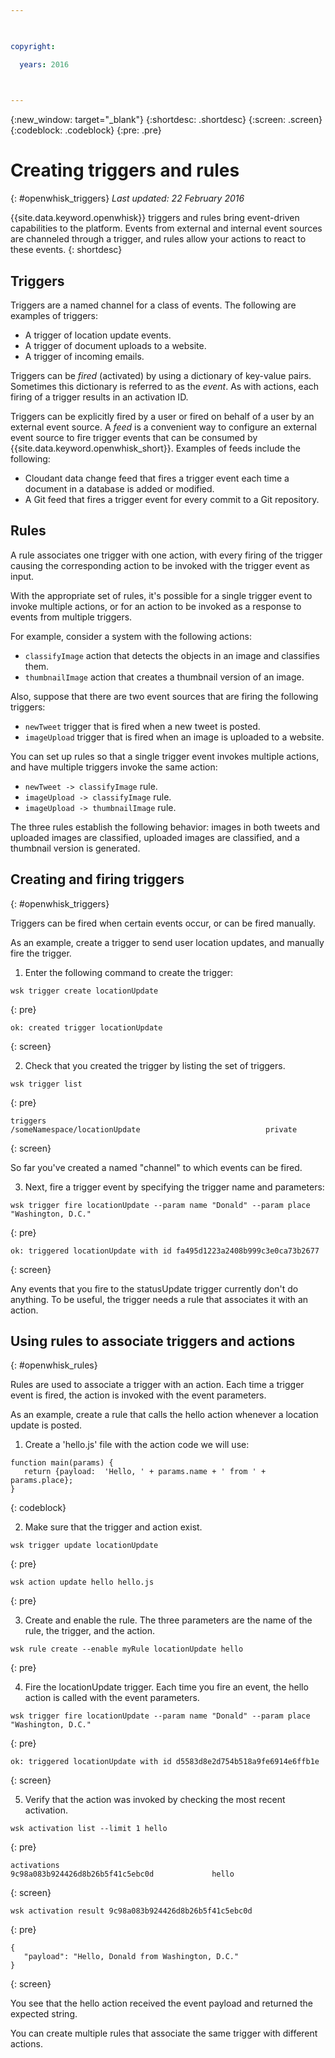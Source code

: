 ```yaml
---

 

copyright:

  years: 2016

 

---
```


{:new_window: target="_blank"}
{:shortdesc: .shortdesc}
{:screen: .screen}
{:codeblock: .codeblock}
{:pre: .pre}

# Creating triggers and rules
{: #openwhisk_triggers}
*Last updated: 22 February 2016*

{{site.data.keyword.openwhisk}} triggers and rules bring event-driven capabilities to the platform. Events from external and internal event sources are channeled through a trigger, and rules allow your actions to react to these events.
{: shortdesc}

## Triggers

Triggers are a named channel for a class of events. The following are examples of triggers:
- A trigger of location update events.
- A trigger of document uploads to a website.
- A trigger of incoming emails.

Triggers can be *fired* (activated) by using a dictionary of key-value pairs. Sometimes this dictionary is referred to as the *event*. As with actions, each firing of a trigger results in an activation ID.

Triggers can be explicitly fired by a user or fired on behalf of a user by an external event source.
A *feed* is a convenient way to configure an external event source to
fire trigger events that can be consumed by {{site.data.keyword.openwhisk_short}}. Examples of feeds include the following:
- Cloudant data change feed that fires a trigger event each time a document in a database is added or modified.
- A Git feed that fires a trigger event for every commit to a Git repository.

## Rules

A rule associates one trigger with one action, with every firing of the trigger causing the corresponding action to be invoked with the trigger event as input.

With the appropriate set of rules, it's possible for a single trigger event to
invoke multiple actions, or for an action to be invoked as a response to events
from multiple triggers.

For example, consider a system with the following actions:
- `classifyImage` action that detects the objects in an image and classifies them.
- `thumbnailImage` action that creates a thumbnail version of an image.

Also, suppose that there are two event sources that are firing the following triggers:
- `newTweet` trigger that is fired when a new tweet is posted.
- `imageUpload` trigger that is fired when an image is uploaded to a website.

You can set up rules so that a single trigger event invokes multiple actions, and have multiple triggers invoke the same action:
- `newTweet -> classifyImage` rule.
- `imageUpload -> classifyImage` rule.
- `imageUpload -> thumbnailImage` rule.

The three rules establish the following behavior: images in both tweets and uploaded images are classified, uploaded images are classified, and a thumbnail version is generated. 

## Creating and firing triggers
{: #openwhisk_triggers}

Triggers can be fired when certain events occur, or can be fired manually.

As an example, create a trigger to send user location updates, and manually fire the trigger.

1. Enter the following command to create the trigger:
 
  ```
  wsk trigger create locationUpdate
  ```
  {: pre}
 
  ```
  ok: created trigger locationUpdate
  ```
  {: screen}

2. Check that you created the trigger by listing the set of triggers.

  ```
  wsk trigger list
  ```
  {: pre}
 
  ```
  triggers
  /someNamespace/locationUpdate                            private
  ```
  {: screen}

  So far you've created a named "channel" to which events can be fired.

3. Next, fire a trigger event by specifying the trigger name and parameters:

  ```
  wsk trigger fire locationUpdate --param name "Donald" --param place "Washington, D.C."
  ```
  {: pre}

  ```
  ok: triggered locationUpdate with id fa495d1223a2408b999c3e0ca73b2677
  ```
  {: screen}

   Any events that you fire to the statusUpdate trigger currently don't do anything. To be useful, the trigger needs a rule that associates it with an action.


## Using rules to associate triggers and actions
{: #openwhisk_rules}

Rules are used to associate a trigger with an action. Each time a trigger event is fired, the action is invoked with the event parameters.

As an example, create a rule that calls the hello action whenever a location update is posted. 

1. Create a 'hello.js' file with the action code we will use:
  ```
  function main(params) {
     return {payload:  'Hello, ' + params.name + ' from ' + params.place};
  }
  ```
  {: codeblock}

2. Make sure that the trigger and action exist.
  ```
  wsk trigger update locationUpdate
  ```
  {: pre}
  
  ```
  wsk action update hello hello.js
  ```
  {: pre}

3. Create and enable the rule. The three parameters are the name of the rule, the trigger, and the action.
  ```
  wsk rule create --enable myRule locationUpdate hello
  ```
  {: pre}

4. Fire the locationUpdate trigger. Each time you fire an event, the hello action is called with the event parameters.
  ```
  wsk trigger fire locationUpdate --param name "Donald" --param place "Washington, D.C."
  ```
  {: pre}
  
  ```
  ok: triggered locationUpdate with id d5583d8e2d754b518a9fe6914e6ffb1e
  ```
  {: screen}

5. Verify that the action was invoked by checking the most recent activation.
  ```
  wsk activation list --limit 1 hello
  ```
  {: pre}
  
  ```
  activations
  9c98a083b924426d8b26b5f41c5ebc0d             hello
  ```
  {: screen}
  
  ```
  wsk activation result 9c98a083b924426d8b26b5f41c5ebc0d
  ```
  {: pre}
  ```
  {
     "payload": "Hello, Donald from Washington, D.C."
  }
  ```
  {: screen}

  You see that the hello action received the event payload and returned the expected string.

  You can create multiple rules that associate the same trigger with different actions.
